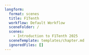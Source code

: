 ```yaml
---
longform:
  format: scenes
  title: F1Tenth
  workflow: Default Workflow
  sceneFolder: /
  scenes:
    - Introduction to F1Tenth 2025
  sceneTemplate: templates/chapter.md
  ignoredFiles: []
---
```

